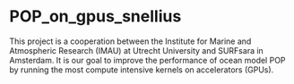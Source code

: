 # POP_on_gpus_snellius
This project is a cooperation between the Institute for Marine and Atmospheric Research (IMAU) at Utrecht University and SURFsara in Amsterdam.
It is our goal to improve the performance of ocean model POP by running the most compute intensive kernels on  accelerators (GPUs).
